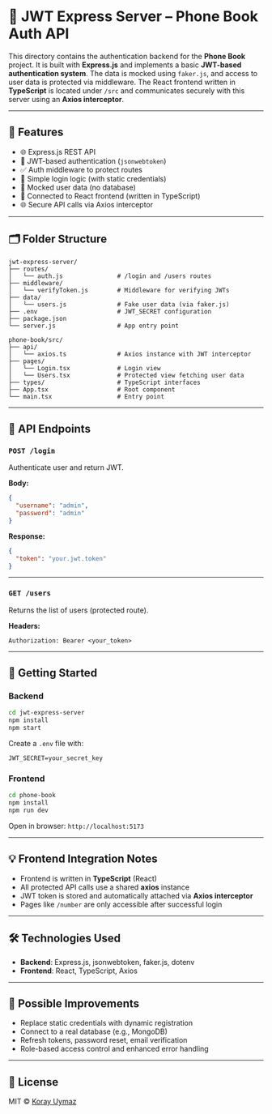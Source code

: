 # 🔐 JWT Express Server – Phone Book Auth API

This directory contains the authentication backend for the **Phone Book** project. It is built with **Express.js** and implements a basic **JWT-based authentication system**. The data is mocked using `faker.js`, and access to user data is protected via middleware. The React frontend written in **TypeScript** is located under `/src` and communicates securely with this server using an **Axios interceptor**.

---

## 🚀 Features

- 🌐 Express.js REST API
- 🔐 JWT-based authentication (`jsonwebtoken`)
- ✅ Auth middleware to protect routes
- 🧪 Simple login logic (with static credentials)
- 🧸 Mocked user data (no database)
- 🔗 Connected to React frontend (written in TypeScript)
- 🌐 Secure API calls via Axios interceptor

---

## 🗂️ Folder Structure

```
jwt-express-server/
├── routes/
│   └── auth.js               # /login and /users routes
├── middleware/
│   └── verifyToken.js        # Middleware for verifying JWTs
├── data/
│   └── users.js              # Fake user data (via faker.js)
├── .env                      # JWT_SECRET configuration
├── package.json
└── server.js                 # App entry point

phone-book/src/
├── api/
│   └── axios.ts              # Axios instance with JWT interceptor
├── pages/
│   └── Login.tsx             # Login view
│   └── Users.tsx             # Protected view fetching user data
├── types/                    # TypeScript interfaces
├── App.tsx                   # Root component
└── main.tsx                  # Entry point
```

---

## 📌 API Endpoints

### `POST /login`
Authenticate user and return JWT.

**Body:**
```json
{
  "username": "admin",
  "password": "admin"
}
```

**Response:**
```json
{
  "token": "your.jwt.token"
}
```

---

### `GET /users`
Returns the list of users (protected route).

**Headers:**
```http
Authorization: Bearer <your_token>
```

---

## 🧪 Getting Started

### Backend

```bash
cd jwt-express-server
npm install
npm start
```

Create a `.env` file with:

```env
JWT_SECRET=your_secret_key
```

### Frontend

```bash
cd phone-book
npm install
npm run dev
```

Open in browser: `http://localhost:5173`

---

## 💡 Frontend Integration Notes

- Frontend is written in **TypeScript** (React)
- All protected API calls use a shared **axios** instance
- JWT token is stored and automatically attached via **Axios interceptor**
- Pages like `/number` are only accessible after successful login

---

## 🛠️ Technologies Used

- **Backend**: Express.js, jsonwebtoken, faker.js, dotenv  
- **Frontend**: React, TypeScript, Axios  

---

## 🧩 Possible Improvements

- Replace static credentials with dynamic registration
- Connect to a real database (e.g., MongoDB)
- Refresh tokens, password reset, email verification
- Role-based access control and enhanced error handling

---

## 📄 License

MIT © [Koray Uymaz](https://github.com/korayuymaz)

